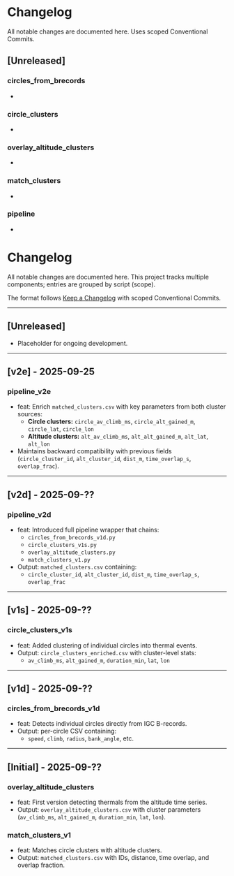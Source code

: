 # Changelog
All notable changes are documented here. Uses scoped Conventional Commits.

## [Unreleased]

### circles_from_brecords
- 

### circle_clusters
- 

### overlay_altitude_clusters
- 

### match_clusters
- 

### pipeline
- 

# Changelog
All notable changes are documented here.
This project tracks multiple components; entries are grouped by script (scope).

The format follows [Keep a Changelog](https://keepachangelog.com/en/1.1.0/) with scoped Conventional Commits.

---

## [Unreleased]
- Placeholder for ongoing development.

---

## [v2e] - 2025-09-25
### pipeline_v2e
- feat: Enrich `matched_clusters.csv` with key parameters from both cluster sources:
  - **Circle clusters:** `circle_av_climb_ms`, `circle_alt_gained_m`, `circle_lat`, `circle_lon`
  - **Altitude clusters:** `alt_av_climb_ms`, `alt_alt_gained_m`, `alt_lat`, `alt_lon`
- Maintains backward compatibility with previous fields (`circle_cluster_id`, `alt_cluster_id`, `dist_m`, `time_overlap_s`, `overlap_frac`).

---

## [v2d] - 2025-09-??  
### pipeline_v2d
- feat: Introduced full pipeline wrapper that chains:
  - `circles_from_brecords_v1d.py`
  - `circle_clusters_v1s.py`
  - `overlay_altitude_clusters.py`
  - `match_clusters_v1.py`
- Output: `matched_clusters.csv` containing:
  - `circle_cluster_id`, `alt_cluster_id`, `dist_m`, `time_overlap_s`, `overlap_frac`

---

## [v1s] - 2025-09-??  
### circle_clusters_v1s
- feat: Added clustering of individual circles into thermal events.
- Output: `circle_clusters_enriched.csv` with cluster-level stats:
  - `av_climb_ms`, `alt_gained_m`, `duration_min`, `lat`, `lon`

---

## [v1d] - 2025-09-??  
### circles_from_brecords_v1d
- feat: Detects individual circles directly from IGC B-records.
- Output: per-circle CSV containing:
  - `speed`, `climb`, `radius`, `bank_angle`, etc.

---

## [Initial] - 2025-09-??  
### overlay_altitude_clusters
- feat: First version detecting thermals from the altitude time series.
- Output: `overlay_altitude_clusters.csv` with cluster parameters (`av_climb_ms`, `alt_gained_m`, `duration_min`, `lat`, `lon`).

### match_clusters_v1
- feat: Matches circle clusters with altitude clusters.
- Output: `matched_clusters.csv` with IDs, distance, time overlap, and overlap fraction.